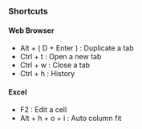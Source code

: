 ### Shortcuts
#### Web Browser
- Alt + ( D + Enter ) : Duplicate a tab
- Ctrl + t : Open a new tab
- Ctrl + w : Close a tab
- Ctrl + h : History

#### Excel
- F2 : Edit a cell
- Alt + h + o + i : Auto column fit

